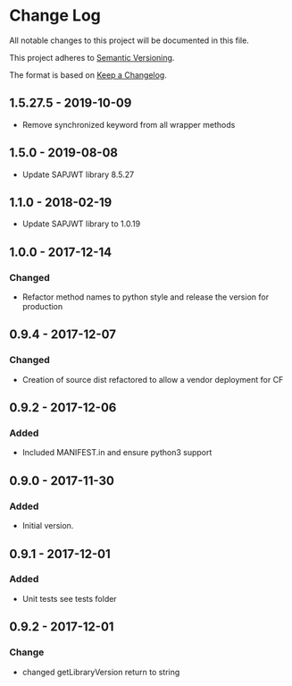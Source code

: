 # Change Log
All notable changes to this project will be documented in this file.

This project adheres to [Semantic Versioning](http://semver.org/).

The format is based on [Keep a Changelog](http://keepachangelog.com/).

## 1.5.27.5 - 2019-10-09
- Remove synchronized keyword from all wrapper methods

## 1.5.0 - 2019-08-08
- Update SAPJWT library 8.5.27

## 1.1.0 - 2018-02-19
- Update SAPJWT library to 1.0.19

## 1.0.0 - 2017-12-14

### Changed
- Refactor method names to python style and release the version for production

## 0.9.4 - 2017-12-07

### Changed
- Creation of source dist refactored to allow a vendor deployment for CF

## 0.9.2 - 2017-12-06

### Added
- Included MANIFEST.in and ensure python3 support

## 0.9.0 - 2017-11-30

### Added
- Initial version.

## 0.9.1 - 2017-12-01

### Added
- Unit tests see tests folder

## 0.9.2 - 2017-12-01

### Change
- changed getLibraryVersion return to string
